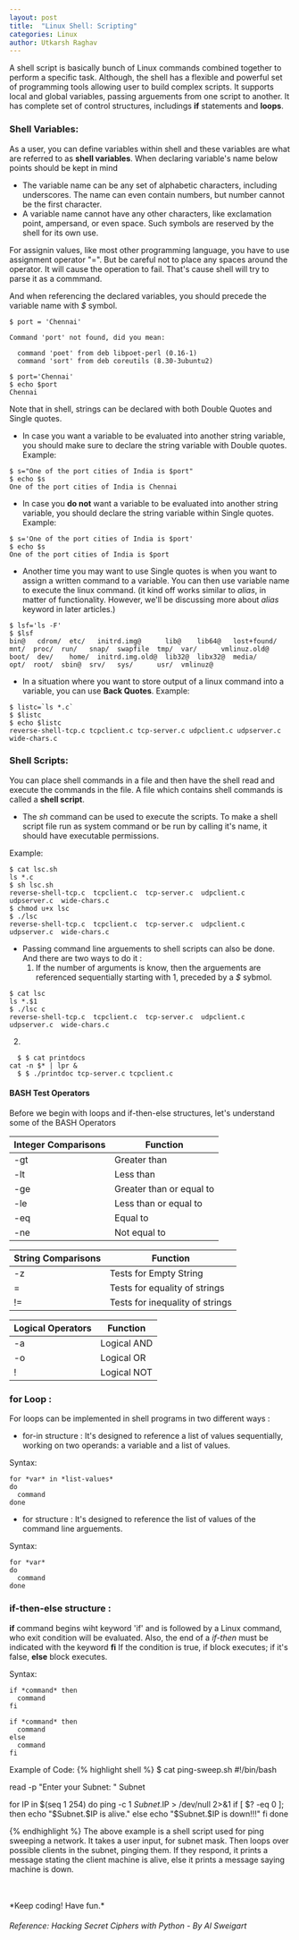 ```yaml
---
layout: post
title:  "Linux Shell: Scripting"
categories: Linux
author: Utkarsh Raghav
---
```

A shell script is basically bunch of Linux commands combined together to perform a specific task.
Although, the shell has a flexible and powerful set of programming tools allowing user to build complex scripts. It supports
local and global variables, passing arguements from one script to another. It has complete set of control structures, includings **if** statements and **loops**.

### Shell Variables:
As a user, you can define variables within shell and these variables are what are referred to as **shell variables**.
When declaring variable's name below points should be kept in mind
- The variable name can be any set of alphabetic characters, including underscores. The name can even contain numbers, but number cannot be the first character.
- A variable name cannot have any other characters, like exclamation point, ampersand, or even space. Such symbols are reserved by the shell for its own use.

For assignin values, like most other programming language, you have to use assignment operator "=". But be careful not to place any spaces around the operator. It will cause the operation to fail. That's cause shell will try to parse it as a commmand.

And when referencing the declared variables, you should precede the variable name with *$* symbol.
```
$ port = 'Chennai'

Command 'port' not found, did you mean:

  command 'poet' from deb libpoet-perl (0.16-1)
  command 'sort' from deb coreutils (8.30-3ubuntu2)

$ port='Chennai'
$ echo $port
Chennai
```
Note that in shell, strings can be declared with both Double Quotes and Single quotes.

- In case you want a variable to be evaluated into another string variable, you should make sure to declare the string variable with Double quotes.
Example:
```
$ s="One of the port cities of India is $port"
$ echo $s
One of the port cities of India is Chennai
```
- In case you **do not** want a variable to be evaluated into another string variable, you should declare the string variable within Single quotes.
Example:
```
$ s='One of the port cities of India is $port'
$ echo $s
One of the port cities of India is $port
```
- Another time you may want to use Single quotes is when you want to assign a written command to a variable. You can then use variable name to execute the linux command. (it kind off works similar to *alias*, in matter of functionality. However, we'll be discussing more about *alias* keyword in later articles.)
```
$ lsf='ls -F'
$ $lsf
bin@   cdrom/  etc/   initrd.img@      lib@    lib64@	lost+found/  mnt/  proc/  run/	 snap/	swapfile  tmp/	var/	  vmlinuz.old@
boot/  dev/    home/  initrd.img.old@  lib32@  libx32@	media/	     opt/  root/  sbin@  srv/	sys/	  usr/	vmlinuz@
```
- In a situation where you want to store output of a linux command into a variable, you can use **Back Quotes**.
Example:
```
$ listc=`ls *.c`
$ $listc
$ echo $listc
reverse-shell-tcp.c tcpclient.c tcp-server.c udpclient.c udpserver.c wide-chars.c
```

### Shell Scripts:
You can place shell commands in a file and then have the shell read and execute the commands in the file.
A file which contains shell commands is called a **shell script**.
- The *sh* command can be used to execute the scripts. To make a shell script file run as system command or be run by calling it's name, it should have executable permissions.

Example:
```
$ cat lsc.sh
ls *.c
$ sh lsc.sh
reverse-shell-tcp.c  tcpclient.c  tcp-server.c	udpclient.c  udpserver.c  wide-chars.c
$ chmod u+x lsc
$ ./lsc
reverse-shell-tcp.c  tcpclient.c  tcp-server.c	udpclient.c  udpserver.c  wide-chars.c
```
- Passing command line arguements to shell scripts can also be done. And there are two ways to do it :
  1. If the number of arguments is know, then the arguements are referenced sequentially starting with 1, preceded by a *$* sybmol.
```
$ cat lsc
ls *.$1
$ ./lsc c
reverse-shell-tcp.c  tcpclient.c  tcp-server.c	udpclient.c  udpserver.c  wide-chars.c
```
  2.
```
  $ $ cat printdocs
cat -n $* | lpr &
  $ $ ./printdoc tcp-server.c tcpclient.c
```

#### BASH Test Operators
Before we begin with loops and if-then-else structures, let's understand some of the BASH Operators

| Integer Comparisons   | Function  |   
|-----------------------|-----------|
|   -gt         | Greater than  |   
|   -lt         | Less than     |
|   -ge         | Greater than or equal to   |
|   -le         | Less than or equal to   |
|   -eq         | Equal to  |   
|   -ne         | Not equal to |

| String Comparisons   | Function  |   
|-----------------------|-----------|
|   -z         | Tests for Empty String  |   
|   =         | Tests for equality of strings  |
|   !=        | Tests for inequality of strings |

| Logical Operators   | Function  |   
|-----------------------|-----------|
|   -a         | Logical AND  |   
|   -o         | Logical OR  |
|   !        | Logical NOT |

### for Loop :
For loops can be implemented in shell programs in two different ways :
- for-in structure : It's designed to reference a list of values sequentially, working on two operands: a variable and a list of values.

Syntax:
```
for *var* in *list-values*
do
  command
done
```
- for structure : It's designed to reference the list of values of the command line arguements.

Syntax:
```
for *var*
do
  command
done
```


### if-then-else structure :
**if** command begins wiht keyword 'if' and is followed by a Linux command, who exit condition will be evaluated.
Also, the end of a *if-then* must be indicated with the keyword **fi**
If the condition is true, if block executes; if it's false, **else** block executes.

Syntax:
```
if *command* then
  command
fi
```

```
if *command* then
  command
else
  command
fi
```

Example of Code:
{% highlight shell %}
$ cat ping-sweep.sh
#!/bin/bash

read -p  "Enter your Subnet: " Subnet

for IP in $(seq 1 254)
do
	ping -c 1 $Subnet.$IP > /dev/null 2>&1
	if [ $? -eq 0 ]; then
		echo "$Subnet.$IP is alive."
	else
		echo "$Subnet.$IP is down!!!"
	fi
done

{% endhighlight %}
The above example is a shell script used for ping sweeping a network. It takes a user input, for subnet mask.
Then loops over possible clients in the subnet, pinging them. If they respond, it prints a message stating the client machine is alive, else it prints a message saying machine is down.


<br/>
<br/>
*Keep coding! Have fun.*

###### Reference: Hacking Secret Ciphers with Python - By Al Sweigart
